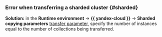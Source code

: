 ### Error when transferring a sharded cluster {#sharded}

**Solution:** in the **Runtime environment** → **{{ yandex-cloud }}** → **Sharded copying parameters** [transfer parameter](../../../../data-transfer/operations/transfer.md#update), specify the number of instances equal to the number of collections being transferred.
